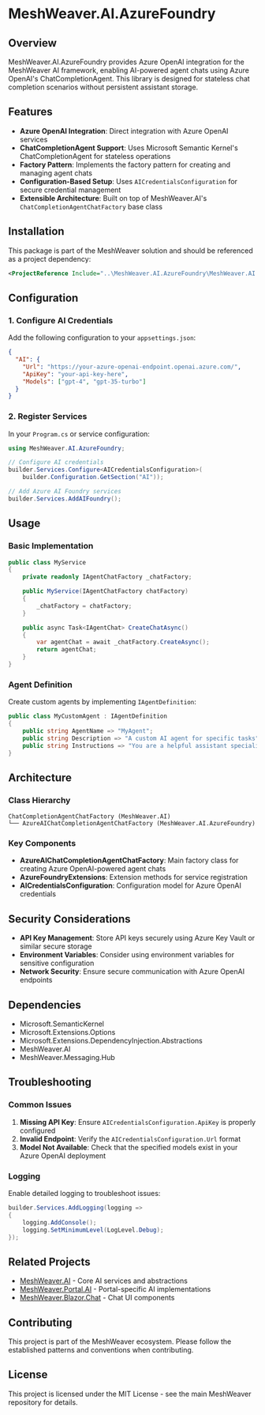 # MeshWeaver.AI.AzureFoundry

## Overview

MeshWeaver.AI.AzureFoundry provides Azure OpenAI integration for the MeshWeaver AI framework, enabling AI-powered agent chats using Azure OpenAI's ChatCompletionAgent. This library is designed for stateless chat completion scenarios without persistent assistant storage.

## Features

- **Azure OpenAI Integration**: Direct integration with Azure OpenAI services
- **ChatCompletionAgent Support**: Uses Microsoft Semantic Kernel's ChatCompletionAgent for stateless operations
- **Factory Pattern**: Implements the factory pattern for creating and managing agent chats
- **Configuration-Based Setup**: Uses `AICredentialsConfiguration` for secure credential management
- **Extensible Architecture**: Built on top of MeshWeaver.AI's `ChatCompletionAgentChatFactory` base class

## Installation

This package is part of the MeshWeaver solution and should be referenced as a project dependency:

```xml
<ProjectReference Include="..\MeshWeaver.AI.AzureFoundry\MeshWeaver.AI.AzureFoundry.csproj" />
```

## Configuration

### 1. Configure AI Credentials

Add the following configuration to your `appsettings.json`:

```json
{
  "AI": {
    "Url": "https://your-azure-openai-endpoint.openai.azure.com/",
    "ApiKey": "your-api-key-here",
    "Models": ["gpt-4", "gpt-35-turbo"]
  }
}
```

### 2. Register Services

In your `Program.cs` or service configuration:

```csharp
using MeshWeaver.AI.AzureFoundry;

// Configure AI credentials
builder.Services.Configure<AICredentialsConfiguration>(
    builder.Configuration.GetSection("AI"));

// Add Azure AI Foundry services
builder.Services.AddAIFoundry();
```

## Usage

### Basic Implementation

```csharp
public class MyService
{
    private readonly IAgentChatFactory _chatFactory;

    public MyService(IAgentChatFactory chatFactory)
    {
        _chatFactory = chatFactory;
    }

    public async Task<IAgentChat> CreateChatAsync()
    {
        var agentChat = await _chatFactory.CreateAsync();
        return agentChat;
    }
}
```

### Agent Definition

Create custom agents by implementing `IAgentDefinition`:

```csharp
public class MyCustomAgent : IAgentDefinition
{
    public string AgentName => "MyAgent";
    public string Description => "A custom AI agent for specific tasks";
    public string Instructions => "You are a helpful assistant specialized in...";
}
```

## Architecture

### Class Hierarchy

```
ChatCompletionAgentChatFactory (MeshWeaver.AI)
└── AzureAIChatCompletionAgentChatFactory (MeshWeaver.AI.AzureFoundry)
```

### Key Components

- **AzureAIChatCompletionAgentChatFactory**: Main factory class for creating Azure OpenAI-powered agent chats
- **AzureFoundryExtensions**: Extension methods for service registration
- **AICredentialsConfiguration**: Configuration model for Azure OpenAI credentials

## Security Considerations

- **API Key Management**: Store API keys securely using Azure Key Vault or similar secure storage
- **Environment Variables**: Consider using environment variables for sensitive configuration
- **Network Security**: Ensure secure communication with Azure OpenAI endpoints

## Dependencies

- Microsoft.SemanticKernel
- Microsoft.Extensions.Options
- Microsoft.Extensions.DependencyInjection.Abstractions
- MeshWeaver.AI
- MeshWeaver.Messaging.Hub

## Troubleshooting

### Common Issues

1. **Missing API Key**: Ensure `AICredentialsConfiguration.ApiKey` is properly configured
2. **Invalid Endpoint**: Verify the `AICredentialsConfiguration.Url` format
3. **Model Not Available**: Check that the specified models exist in your Azure OpenAI deployment

### Logging

Enable detailed logging to troubleshoot issues:

```csharp
builder.Services.AddLogging(logging =>
{
    logging.AddConsole();
    logging.SetMinimumLevel(LogLevel.Debug);
});
```

## Related Projects

- [MeshWeaver.AI](../MeshWeaver.AI/README.md) - Core AI services and abstractions
- [MeshWeaver.Portal.AI](../../portal/MeshWeaver.Portal.AI/README.md) - Portal-specific AI implementations
- [MeshWeaver.Blazor.Chat](../MeshWeaver.Blazor.Chat/README.md) - Chat UI components

## Contributing

This project is part of the MeshWeaver ecosystem. Please follow the established patterns and conventions when contributing.

## License

This project is licensed under the MIT License - see the main MeshWeaver repository for details.
